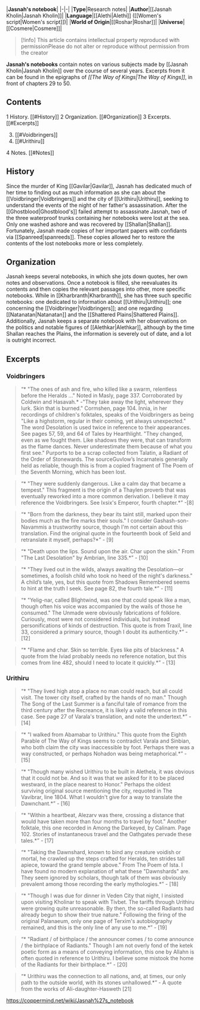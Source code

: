 |**Jasnah's notebook**|
|-|-|
|**Type**|Research notes|
|**Author**|[[Jasnah Kholin\|Jasnah Kholin]]|
|**Language**|[[Alethi\|Alethi]] ([[Women's script\|Women's script]])|
|**World of Origin**|[[Roshar\|Roshar]]|
|**Universe**|[[Cosmere\|Cosmere]]|

> [!info] This article contains intellectual property reproduced with permissionPlease do not alter or reproduce without permission from the creator

**Jasnah's notebooks** contain notes on various subjects made by [[Jasnah Kholin\|Jasnah Kholin]] over the course of several years. Excerpts from it can be found in the epigraphs of *[[The Way of Kings\|The Way of Kings]]*, in front of chapters 29 to 50.

## Contents

1 History. [[#History]] 
2 Organization. [[#Organization]] 
3 Excerpts. [[#Excerpts]] 

3. [[#Voidbringers]] 
3. [[#Urithiru]] 


4 Notes. [[#Notes]] 


## History
Since the murder of King [[Gavilar\|Gavilar]], Jasnah has dedicated much of her time to finding out as much information as she can about the [[Voidbringer\|Voidbringers]] and the city of [[Urithiru\|Urithiru]], seeking to understand the events of the night of her father's assassination.
After the [[Ghostblood\|Ghostblood's]] failed attempt to assassinate Jasnah, two of the three waterproof trunks containing her notebooks were lost at the sea. Only one washed ashore and was recovered by [[Shallan\|Shallan]]. Fortunately, Jasnah made copies of her important papers with confidants via [[Spanreed\|spanreeds]]. These copies allowed her to restore the contents of the lost notebooks more or less completely.

## Organization
Jasnah keeps several notebooks, in which she jots down quotes, her own notes and observations. Once a notebook is filled, she reevaluates its contents and then copies the relevant passages into other, more specific notebooks. While in [[Kharbranth\|Kharbranth]], she has three such specific notebooks: one dedicated to information about [[Urithiru\|Urithiru]]; one concerning the [[Voidbringer\|Voidbringers]]; and one regarding [[Natanatan\|Natanatan]] and the [[Shattered Plains\|Shattered Plains]]. Additionally, Jasnah keeps a separate notebook with her observations on the politics and notable figures of [[Alethkar\|Alethkar]], although by the time Shallan reaches the Plains, the information is severely out of date, and a lot is outright incorrect.

## Excerpts
### Voidbringers
>“* "The ones of ash and fire, who killed like a swarm, relentless before the Heralds …" Noted in Masly, page 337. Corroborated by Coldwin and Hasavah.*
\-"They take away the light, wherever they lurk. Skin that is burned." Cormshen, page 104.
Innia, in her recordings of children's folktales, speaks of the Voidbringers as being "Like a highstorm, regular in their coming, yet always unexpected." The word Desolation is used twice in reference to their appearances. See pages 57, 59, and 64 of Tales by Hearthlight.
"They changed, even as we fought them. Like shadows they were, that can transform as the flame dances. Never underestimate them because of what you first see." Purports to be a scrap collected from Talatin, a Radiant of the Order of Stonewards. The sourceGuvlow’s Incarnateis generally held as reliable, though this is from a copied fragment of The Poem of the Seventh Morning, which has been lost.


>“* "They were suddenly dangerous. Like a calm day that became a tempest." This fragment is the origin of a Thaylen proverb that was eventually reworked into a more common derivation. I believe it may reference the Voidbringers. See Ixsix's Emperor, fourth chapter.*”
\-[8]


>“* "Born from the darkness, they bear its taint still, marked upon their bodies much as the fire marks their souls." I consider Gashash-son-Navammis a trustworthy source, though I'm not certain about this translation. Find the original quote in the fourteenth book of Seld and retranslate it myself, perhaps?*”
\- [9]


>“* "Death upon the lips. Sound upon the air. Char upon the skin." From "The Last Desolation" by Ambrian, line 335.*”
\- [10]


>“* "They lived out in the wilds, always awaiting the Desolation—or sometimes, a foolish child who took no heed of the night's darkness." A child’s tale, yes, but this quote from Shadows Remembered seems to hint at the truth I seek. See page 82, the fourth tale.*”
\- [11]


>“* "Yelig-nar, called Blightwind, was one that could speak like a man, though often his voice was accompanied by the wails of those he consumed." The Unmade were obviously fabrications of folklore. Curiously, most were not considered individuals, but instead personifications of kinds of destruction. This quote is from Traxil, line 33, considered a primary source, though I doubt its authenticity.*”
\- [12]


>“* "Flame and char. Skin so terrible. Eyes like pits of blackness." A quote from the Iviad probably needs no reference notation, but this comes from line 482, should I need to locate it quickly.*”
\- [13]


### Urithiru
>“* "They lived high atop a place no man could reach, but all could visit. The tower city itself, crafted by the hands of no man." Though The Song of the Last Summer is a fanciful tale of romance from the third century after the Recreance, it is likely a valid reference in this case. See page 27 of Varala's translation, and note the undertext.*”
\- [14]


>“* "I walked from Abamabar to Urithiru." This quote from the Eighth Parable of The Way of Kings seems to contradict Varala and Sinbian, who both claim the city was inaccessible by foot. Perhaps there was a way constructed, or perhaps Nohadon was being metaphorical.*”
\- [15]


>“* "Though many wished Urithiru to be built in Alethela, it was obvious that it could not be. And so it was that we asked for it to be placed westward, in the place nearest to Honor." Perhaps the oldest surviving original source mentioning the city, requoted in The Vavibrar, line 1804. What I wouldn't give for a way to translate the Dawnchant.*”
\- [16]


>“* "Within a heartbeat, Alezarv was there, crossing a distance that would have taken more than four months to travel by foot." Another folktale, this one recorded in Among the Darkeyed, by Calinam. Page 102. Stories of instantaneous travel and the Oathgates pervade these tales.*”
\- [17]


>“* "Taking the Dawnshard, known to bind any creature voidish or mortal, he crawled up the steps crafted for Heralds, ten strides tall apiece, toward the grand temple above." From The Poem of Ista. I have found no modern explanation of what these "Dawnshards" are. They seem ignored by scholars, though talk of them was obviously prevalent among those recording the early mythologies.*”
\- [18]


>“* "Though I was due for dinner in Veden City that night, I insisted upon visiting Kholinar to speak with Tivbet. The tariffs through Urithiru were growing quite unreasonable. By then, the so-called Radiants had already begun to show their true nature." Following the firing of the original Palanaeum, only one page of Terxim's autobiography remained, and this is the only line of any use to me.*”
\- [19]


>“* "Radiant / of birthplace / the announcer comes / to come announce / the birthplace of Radiants." Though I am not overly fond of the ketek poetic form as a means of conveying information, this one by Allahn is often quoted in reference to Urithiru. I believe some mistook the home of the Radiants for their birthplace.*”
\- [20]


>“* Urithiru was the connection to all nations, and, at times, our only path to the outside world, with its stones unhallowed.*”
\- A quote from the works of Ali-daughter-Hasweth [21]




https://coppermind.net/wiki/Jasnah%27s_notebook